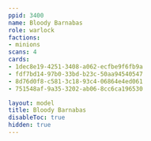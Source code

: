 ```yaml
---
ppid: 3400
name: Bloody Barnabas
role: warlock
factions:
- minions
scans: 4
cards:
- 1dec8e19-4251-3408-a062-ecfbe9f6fb9a
- fdf7bd14-97b0-33bd-b23c-50aa94540547
- 8d76d0f8-c581-3c18-93c4-06864e4ed061
- 751548af-9a35-3202-ab06-8cc6ca196530

layout: model
title: Bloody Barnabas
disableToc: true
hidden: true
---
```

